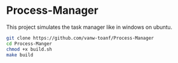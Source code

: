 # Process-Manager
This project simulates the task manager like in windows on ubuntu.

```bash
git clone https://github.com/vanw-toanf/Process-Manager
cd Process-Manger
chmod +x build.sh
make build